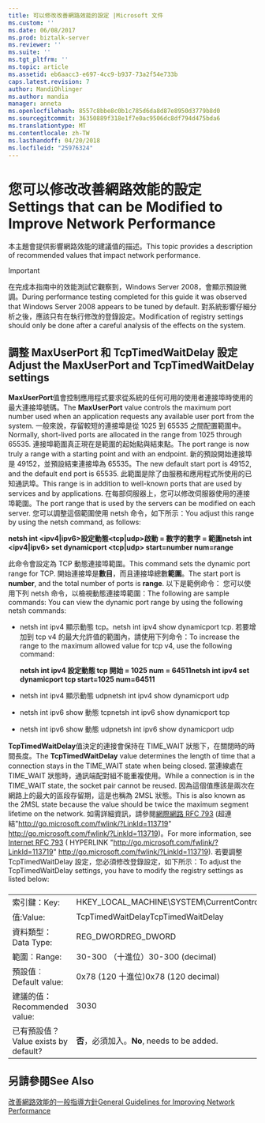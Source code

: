 ```yaml
---
title: 可以修改改善網路效能的設定 |Microsoft 文件
ms.custom: ''
ms.date: 06/08/2017
ms.prod: biztalk-server
ms.reviewer: ''
ms.suite: ''
ms.tgt_pltfrm: ''
ms.topic: article
ms.assetid: eb6aacc3-e697-4cc9-b937-73a2f54e733b
caps.latest.revision: 7
author: MandiOhlinger
ms.author: mandia
manager: anneta
ms.openlocfilehash: 8557c8bbe8c0b1c785d6da8d87e8950d3779b8d0
ms.sourcegitcommit: 36350889f318e1f7e0ac9506dc8df794d475bda6
ms.translationtype: MT
ms.contentlocale: zh-TW
ms.lasthandoff: 04/20/2018
ms.locfileid: "25976324"
---
```

# <a name="settings-that-can-be-modified-to-improve-network-performance"></a><span data-ttu-id="a6c81-102">您可以修改改善網路效能的設定</span><span class="sxs-lookup"><span data-stu-id="a6c81-102">Settings that can be Modified to Improve Network Performance</span></span>
<span data-ttu-id="a6c81-103">本主題會提供影響網路效能的建議值的描述。</span><span class="sxs-lookup"><span data-stu-id="a6c81-103">This topic provides a description of recommended values   that impact network performance.</span></span>  
  
> [!IMPORTANT]  
>  <span data-ttu-id="a6c81-104">在完成本指南中的效能測試它觀察到，Windows Server 2008，會顯示預設微調。</span><span class="sxs-lookup"><span data-stu-id="a6c81-104">During performance testing completed for this guide it was observed that Windows Server 2008 appears to be tuned by default.</span></span> <span data-ttu-id="a6c81-105">對系統影響仔細分析之後，應該只有在執行修改的登錄設定。</span><span class="sxs-lookup"><span data-stu-id="a6c81-105">Modification of  registry settings should only be done after a careful analysis of the effects on the system.</span></span>  
  
## <a name="adjust-the-maxuserport-and-tcptimedwaitdelay-settings"></a><span data-ttu-id="a6c81-106">調整 MaxUserPort 和 TcpTimedWaitDelay 設定</span><span class="sxs-lookup"><span data-stu-id="a6c81-106">Adjust the MaxUserPort and TcpTimedWaitDelay settings</span></span>  
 <span data-ttu-id="a6c81-107">**MaxUserPort**值會控制應用程式要求從系統的任何可用的使用者連接埠時使用的最大連接埠號碼。</span><span class="sxs-lookup"><span data-stu-id="a6c81-107">The **MaxUserPort** value controls the maximum port number used when an application requests any available user port from the system.</span></span> <span data-ttu-id="a6c81-108">一般來說，存留較短的連接埠是從 1025 到 65535 之間配置範圍中。</span><span class="sxs-lookup"><span data-stu-id="a6c81-108">Normally, short-lived ports are allocated in the range from 1025 through 65535.</span></span> <span data-ttu-id="a6c81-109">連接埠範圍真正現在是範圍的起始點與結束點。</span><span class="sxs-lookup"><span data-stu-id="a6c81-109">The port range is now truly a range with a starting point and with an endpoint.</span></span> <span data-ttu-id="a6c81-110">新的預設開始連接埠是 49152，並預設結束連接埠為 65535。</span><span class="sxs-lookup"><span data-stu-id="a6c81-110">The new default start port is 49152, and the default end port is 65535.</span></span> <span data-ttu-id="a6c81-111">此範圍是除了由服務和應用程式所使用的已知通訊埠。</span><span class="sxs-lookup"><span data-stu-id="a6c81-111">This range is in addition to well-known ports that are used by services and by applications.</span></span> <span data-ttu-id="a6c81-112">在每部伺服器上，您可以修改伺服器使用的連接埠範圍。</span><span class="sxs-lookup"><span data-stu-id="a6c81-112">The port range that is used by the servers can be modified on each server.</span></span> <span data-ttu-id="a6c81-113">您可以調整這個範圍使用 netsh 命令，如下所示：</span><span class="sxs-lookup"><span data-stu-id="a6c81-113">You adjust this range by using the netsh command, as follows:</span></span>  
  
 <span data-ttu-id="a6c81-114">**netsh int \<ipv4&#124;ipv6\>設定動態\<tcp&#124;udp\>啟動 = 數字的數字 = 範圍**</span><span class="sxs-lookup"><span data-stu-id="a6c81-114">**netsh int \<ipv4&#124;ipv6\> set dynamicport \<tcp&#124;udp\> start=number num=range**</span></span>  
  
 <span data-ttu-id="a6c81-115">此命令會設定為 TCP 動態連接埠範圍。</span><span class="sxs-lookup"><span data-stu-id="a6c81-115">This command sets the dynamic port range for TCP.</span></span> <span data-ttu-id="a6c81-116">開始連接埠是**數目**，而且連接埠總數**範圍**。</span><span class="sxs-lookup"><span data-stu-id="a6c81-116">The start port is **number**, and the total number of ports is **range**.</span></span> <span data-ttu-id="a6c81-117">以下是範例命令： 您可以使用下列 netsh 命令，以檢視動態連接埠範圍：</span><span class="sxs-lookup"><span data-stu-id="a6c81-117">The following are sample commands: You can view the dynamic port range by using the following netsh commands:</span></span>  
  
-   <span data-ttu-id="a6c81-118">netsh int ipv4 顯示動態 tcp。</span><span class="sxs-lookup"><span data-stu-id="a6c81-118">netsh int ipv4 show dynamicport tcp.</span></span> <span data-ttu-id="a6c81-119">若要增加到 tcp v4 的最大允許值的範圍內，請使用下列命令：</span><span class="sxs-lookup"><span data-stu-id="a6c81-119">To increase the range to the maximum allowed value for tcp v4, use the following command:</span></span>  
  
     <span data-ttu-id="a6c81-120">**netsh int ipv4 設定動態 tcp 開始 = 1025 num = 64511**</span><span class="sxs-lookup"><span data-stu-id="a6c81-120">**netsh int ipv4 set dynamicport tcp start=1025 num=64511**</span></span>  
  
-   <span data-ttu-id="a6c81-121">netsh int ipv4 顯示動態 udp</span><span class="sxs-lookup"><span data-stu-id="a6c81-121">netsh int ipv4 show dynamicport udp</span></span>  
  
-   <span data-ttu-id="a6c81-122">netsh int ipv6 show 動態 tcp</span><span class="sxs-lookup"><span data-stu-id="a6c81-122">netsh int ipv6 show dynamicport tcp</span></span>  
  
-   <span data-ttu-id="a6c81-123">netsh int ipv6 show 動態 udp</span><span class="sxs-lookup"><span data-stu-id="a6c81-123">netsh int ipv6 show dynamicport udp</span></span>  
  
 <span data-ttu-id="a6c81-124">**TcpTimedWaitDelay**值決定的連接會保持在 TIME_WAIT 狀態下，在關閉時的時間長度。</span><span class="sxs-lookup"><span data-stu-id="a6c81-124">The **TcpTimedWaitDelay** value determines the length of time that a connection stays in the TIME_WAIT state when being closed.</span></span> <span data-ttu-id="a6c81-125">當連線處在 TIME_WAIT 狀態時，通訊端配對組不能重複使用。</span><span class="sxs-lookup"><span data-stu-id="a6c81-125">While a connection is in the TIME_WAIT state, the socket pair cannot be reused.</span></span> <span data-ttu-id="a6c81-126">因為這個值應該是兩次在網路上的最大的區段存留期，這是也稱為 2MSL 狀態。</span><span class="sxs-lookup"><span data-stu-id="a6c81-126">This is also known as the 2MSL state because the value should be twice the maximum segment lifetime on the network.</span></span> <span data-ttu-id="a6c81-127">如需詳細資訊，請參閱[網際網路 RFC 793](http://go.microsoft.com/fwlink/?LinkId=113719) (超連結"http://go.microsoft.com/fwlink/?LinkId=113719" http://go.microsoft.com/fwlink/?LinkId=113719)。</span><span class="sxs-lookup"><span data-stu-id="a6c81-127">For more information, see [Internet RFC 793](http://go.microsoft.com/fwlink/?LinkId=113719) ( HYPERLINK "http://go.microsoft.com/fwlink/?LinkId=113719" http://go.microsoft.com/fwlink/?LinkId=113719).</span></span> <span data-ttu-id="a6c81-128">若要調整 TcpTimedWaitDelay 設定，您必須修改登錄設定，如下所示：</span><span class="sxs-lookup"><span data-stu-id="a6c81-128">To adjust the TcpTimedWaitDelay settings, you have to modify the registry settings as listed below:</span></span>  
  
###  
  
|||  
|-|-|  
|<span data-ttu-id="a6c81-129">索引鍵：</span><span class="sxs-lookup"><span data-stu-id="a6c81-129">Key:</span></span>|<span data-ttu-id="a6c81-130">HKEY_LOCAL_MACHINE\SYSTEM\CurrentControlSet\Services\Tcpip\Parameters</span><span class="sxs-lookup"><span data-stu-id="a6c81-130">HKEY_LOCAL_MACHINE\SYSTEM\CurrentControlSet\Services\Tcpip\Parameters</span></span>|  
|<span data-ttu-id="a6c81-131">值:</span><span class="sxs-lookup"><span data-stu-id="a6c81-131">Value:</span></span>|<span data-ttu-id="a6c81-132">TcpTimedWaitDelay</span><span class="sxs-lookup"><span data-stu-id="a6c81-132">TcpTimedWaitDelay</span></span>|  
|<span data-ttu-id="a6c81-133">資料類型：</span><span class="sxs-lookup"><span data-stu-id="a6c81-133">Data Type:</span></span>|<span data-ttu-id="a6c81-134">REG_DWORD</span><span class="sxs-lookup"><span data-stu-id="a6c81-134">REG_DWORD</span></span>|  
|<span data-ttu-id="a6c81-135">範圍：</span><span class="sxs-lookup"><span data-stu-id="a6c81-135">Range:</span></span>|<span data-ttu-id="a6c81-136">30-300 （十進位）</span><span class="sxs-lookup"><span data-stu-id="a6c81-136">30-300 (decimal)</span></span>|  
|<span data-ttu-id="a6c81-137">預設值︰</span><span class="sxs-lookup"><span data-stu-id="a6c81-137">Default value:</span></span>|<span data-ttu-id="a6c81-138">0x78 (120 十進位)</span><span class="sxs-lookup"><span data-stu-id="a6c81-138">0x78 (120 decimal)</span></span>|  
|<span data-ttu-id="a6c81-139">建議的值：</span><span class="sxs-lookup"><span data-stu-id="a6c81-139">Recommended value:</span></span>|<span data-ttu-id="a6c81-140">30</span><span class="sxs-lookup"><span data-stu-id="a6c81-140">30</span></span>|  
|<span data-ttu-id="a6c81-141">已有預設值？</span><span class="sxs-lookup"><span data-stu-id="a6c81-141">Value exists by default?</span></span>|<span data-ttu-id="a6c81-142">**否**，必須加入。</span><span class="sxs-lookup"><span data-stu-id="a6c81-142">**No**, needs to be added.</span></span>|  
  
## <a name="see-also"></a><span data-ttu-id="a6c81-143">另請參閱</span><span class="sxs-lookup"><span data-stu-id="a6c81-143">See Also</span></span>  
 [<span data-ttu-id="a6c81-144">改善網路效能的一般指導方針</span><span class="sxs-lookup"><span data-stu-id="a6c81-144">General Guidelines for Improving Network Performance</span></span>](../technical-guides/general-guidelines-for-improving-network-performance.md)